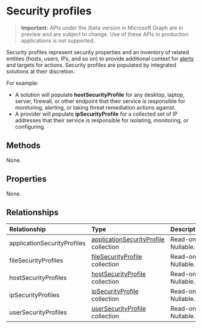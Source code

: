 # Security profiles

 > **Important:** APIs under the /beta version in Microsoft Graph are in preview and are subject to change. Use of these APIs in production applications is not supported.

Security profiles represent security properties and an inventory of related entities (hosts, users, IPs, and so on) to provide additional context for [alerts](alert.md) and targets for actions. Security profiles are populated by integrated solutions at their discretion.

For example:

- A solution will populate **hostSecurityProfile** for any desktop, laptop, server, firewall, or other endpoint that their service is responsible for monitoring, alerting, or taking threat remediation actions against.
- A provider will populate **ipSecurityProfile** for a collected set of IP addresses that their service is responsible for isolating, monitoring, or configuring.

## Methods

None.

## Properties

None.

## Relationships

| Relationship | Type |Description|
|:---------------|:--------|:----------|
|applicationSecurityProfiles|[applicationSecurityProfile](applicationsecurityprofile.md) collection| Read-only. Nullable.|
|fileSecurityProfiles|[fileSecurityProfile](filesecurityprofile.md) collection| Read-only. Nullable.|
|hostSecurityProfiles|[hostSecurityProfile](hostsecurityprofile.md) collection| Read-only. Nullable.|
|ipSecurityProfiles|[ipSecurityProfile](ipsecurityprofile.md) collection| Read-only. Nullable.|
|userSecurityProfiles|[userSecurityProfile](usersecurityprofile.md) collection| Read-only. Nullable.|

<!-- uuid: 8fcb5dbc-d5aa-4681-8e31-b001d5168d79
2015-10-25 14:57:30 UTC -->
<!-- {
  "type": "#page.annotation",
  "description": "Security resource",
  "keywords": "",
  "section": "documentation",
  "tocPath": ""
}-->
